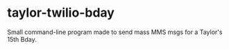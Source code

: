 # taylor-twilio-bday
Small command-line program made to send mass MMS msgs for a Taylor's 15th Bday.
